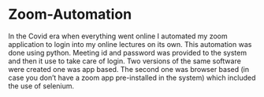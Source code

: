 # Zoom-Automation
In the Covid era when everything went online I automated my zoom application to login into my online lectures on its own. This automation was done using python. Meeting id and password was provided to the system and then it use to take care of login. Two versions of the same software were created one was app based. The second one was browser based (in case you don’t have a zoom app pre-installed in the system) which included the use of selenium.
